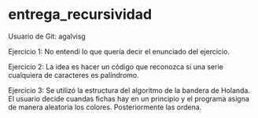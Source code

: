 # entrega_recursividad
Usuario de Git: agalvisg

Ejercicio 1: No entendí lo que quería decir el enunciado del ejercicio.

Ejercicio 2: La idea es hacer un código que reconozca si una serie cualquiera de caracteres es palíndromo.

Ejercicio 3: Se utilizó la estructura del algoritmo de la bandera de Holanda. El usuario decide cuandas fichas hay en un principio y el programa asigna de manera aleatoria los colores. Posteriormente las ordena.

